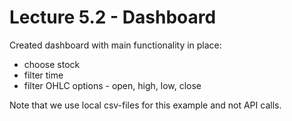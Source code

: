# Lecture 5.2 - Dashboard

Created dashboard with main functionality in place: 

- choose stock 
- filter time 
- filter OHLC options - open, high, low, close

Note that we use local csv-files for this example and not API calls. 